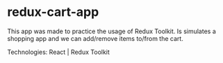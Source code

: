 # redux-cart-app

This app was made to practice the usage of Redux Toolkit. Is simulates a shopping app and we can add/remove items to/from the cart.

Technologies: React | Redux Toolkit

